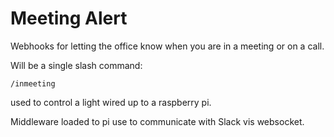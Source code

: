 # Meeting Alert 

Webhooks for letting the office know when you are in a meeting or on a call. 

Will be a single slash command: 

```
/inmeeting
```

used to control a light wired up to a raspberry pi. 

Middleware loaded to pi use to communicate with Slack vis websocket.  


